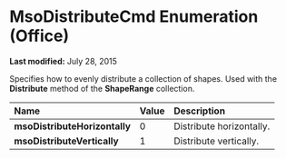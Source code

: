 
# MsoDistributeCmd Enumeration (Office)

 **Last modified:** July 28, 2015

Specifies how to evenly distribute a collection of shapes. Used with the  **Distribute** method of the **ShapeRange** collection.


|**Name**|**Value**|**Description**|
|:-----|:-----|:-----|
| **msoDistributeHorizontally**|0|Distribute horizontally.|
| **msoDistributeVertically**|1|Distribute vertically.|
